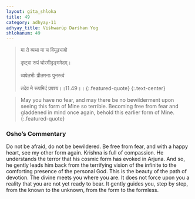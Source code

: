 ```yaml
---
layout: gita_shloka
title: 49
category: adhyay-11
adhyay_title: Viśhwarūp Darśhan Yog
shlokanum: 49
---
```


> मा ते व्यथा मा च विमूढभावो<br><br>दृष्ट्वा रूपं घोरमीदृङ्ममेदम्।<br><br>व्यपेतभीः प्रीतमनाः पुनस्त्वं<br><br>तदेव मे रूपमिदं प्रपश्य।।11.49।।
{:.featured-quote}
{:.text-center}

> May you have no fear, and may there be no bewilderment upon seeing this form of Mine so terrible. Becoming free from fear and gladdened in mind once again, behold this earlier form of Mine.
{:.featured-quote}

### Osho’s Commentary
Do not be afraid, do not be bewildered. Be free from fear, and with a happy heart, see my other form again.
Krishna is full of compassion. He understands the terror that his cosmic form has evoked in Arjuna. And so, he gently leads him back from the terrifying vision of the infinite to the comforting presence of the personal God.
This is the beauty of the path of devotion. The divine meets you where you are. It does not force upon you a reality that you are not yet ready to bear. It gently guides you, step by step, from the known to the unknown, from the form to the formless.
